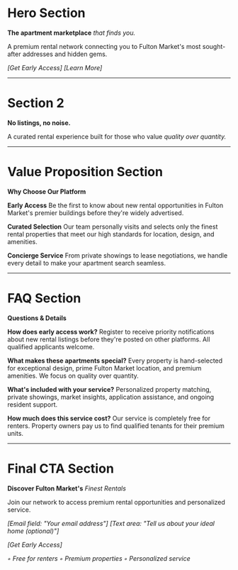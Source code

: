 # Hero Section

**The apartment marketplace** *that finds you.*

A premium rental network connecting you to Fulton Market's most sought-after addresses and hidden gems.

*[Get Early Access]* *[Learn More]*

---

# Section 2

**No listings, no noise.**

A curated rental experience built for those who value *quality over quantity.*

---

# Value Proposition Section

**Why Choose Our Platform**

**Early Access**
Be the first to know about new rental opportunities in Fulton Market's premier buildings before they're widely advertised.

**Curated Selection** 
Our team personally visits and selects only the finest rental properties that meet our high standards for location, design, and amenities.

**Concierge Service**
From private showings to lease negotiations, we handle every detail to make your apartment search seamless.

---

# FAQ Section

**Questions & Details**

**How does early access work?**
Register to receive priority notifications about new rental listings before they're posted on other platforms. All qualified applicants welcome.

**What makes these apartments special?**
Every property is hand-selected for exceptional design, prime Fulton Market location, and premium amenities. We focus on quality over quantity.

**What's included with your service?**
Personalized property matching, private showings, market insights, application assistance, and ongoing resident support.

**How much does this service cost?**
Our service is completely free for renters. Property owners pay us to find qualified tenants for their premium units.

---

# Final CTA Section

**Discover Fulton Market's** *Finest Rentals*

Join our network to access premium rental opportunities and personalized service.

*[Email field: "Your email address"]*
*[Text area: "Tell us about your ideal home (optional)"]*

*[Get Early Access]*

*◦ Free for renters ◦ Premium properties ◦ Personalized service*